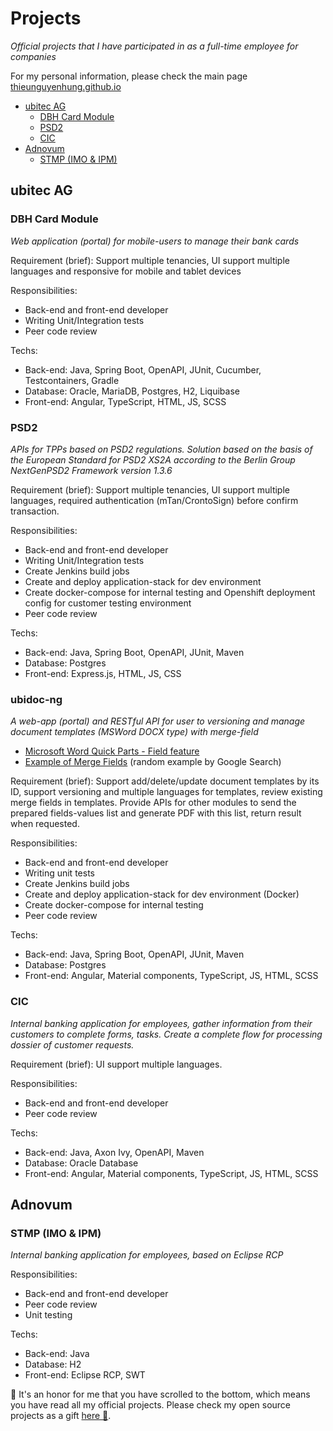# Projects
*Official projects that I have participated in as a full-time employee for companies*<br>

For my personal information, please check the main page [thieunguyenhung.github.io](https://thieunguyenhung.github.io/)<br>

- [ubitec AG](#ubitec-ag)
  - [DBH Card Module](#dbh-card-module)
  - [PSD2](#psd2)
  - [CIC](#cic)
- [Adnovum](#adnovum)
  - [STMP (IMO & IPM)](#stmp-imo--ipm)

## ubitec AG
### DBH Card Module
*Web application (portal) for mobile-users to manage their bank cards*<br>

Requirement (brief): Support multiple tenancies, UI support multiple languages and responsive for mobile and tablet devices

Responsibilities:
- Back-end and front-end developer
- Writing Unit/Integration tests
- Peer code review

Techs:
- Back-end: Java, Spring Boot, OpenAPI, JUnit, Cucumber, Testcontainers, Gradle
- Database: Oracle, MariaDB, Postgres, H2, Liquibase
- Front-end: Angular, TypeScript, HTML, JS, SCSS

### PSD2
*APIs for TPPs based on PSD2 regulations. Solution based on the basis of the European Standard for PSD2 XS2A according to the Berlin Group NextGenPSD2 Framework version 1.3.6*<br>

Requirement (brief): Support multiple tenancies, UI support multiple languages, required authentication (mTan/CrontoSign) before confirm transaction.

Responsibilities:
- Back-end and front-end developer
- Writing Unit/Integration tests
- Create Jenkins build jobs
- Create and deploy application-stack for dev environment
- Create docker-compose for internal testing and Openshift deployment config for customer testing environment
- Peer code review

Techs:
- Back-end: Java, Spring Boot, OpenAPI, JUnit, Maven
- Database: Postgres
- Front-end: Express.js, HTML, JS, CSS

### ubidoc-ng
*A web-app (portal) and RESTful API for user to versioning and manage document templates (MSWord DOCX type) with merge-field*<br>

- [Microsoft Word Quick Parts - Field feature](https://support.microsoft.com/en-us/office/quick-parts-4ffef7c5-7596-4e95-9faf-41c771847a7b#bm3)
- [Example of Merge Fields](https://doc.laserfiche.com/laserfiche.documentation/en-us/Subsystems/ProcessAutomation/Content/Resources/Rules/Document-Merges/Preparing-a-Document-with-Merge-Fields.htm) (random example by Google Search)

Requirement (brief): Support add/delete/update document templates by its ID, support versioning and multiple languages for templates, review existing merge fields in templates. Provide APIs for other modules to send the prepared fields-values list and generate PDF with this list, return result when requested.

Responsibilities:
- Back-end and front-end developer
- Writing unit tests
- Create Jenkins build jobs
- Create and deploy application-stack for dev environment (Docker)
- Create docker-compose for internal testing
- Peer code review

Techs:
- Back-end: Java, Spring Boot, OpenAPI, JUnit, Maven
- Database: Postgres
- Front-end: Angular, Material components, TypeScript, JS, HTML, SCSS

### CIC
*Internal banking application for employees, gather information from their customers to complete forms, tasks. Create a complete flow for processing dossier of customer requests.*<br>

Requirement (brief): UI support multiple languages.

Responsibilities:
- Back-end and front-end developer
- Peer code review

Techs:
- Back-end: Java, Axon Ivy, OpenAPI, Maven
- Database: Oracle Database
- Front-end: Angular, Material components, TypeScript, JS, HTML, SCSS

## Adnovum
### STMP (IMO & IPM)
*Internal banking application for employees, based on Eclipse RCP*<br>

Responsibilities:
- Back-end and front-end developer
- Peer code review
- Unit testing

Techs:
- Back-end: Java
- Database: H2
- Front-end: Eclipse RCP, SWT


🎉 It's an honor for me that you have scrolled to the bottom, which means you have read all my official projects. Please check my open source projects as a gift [here 🎁](http://bitly.com/98K8eH).
